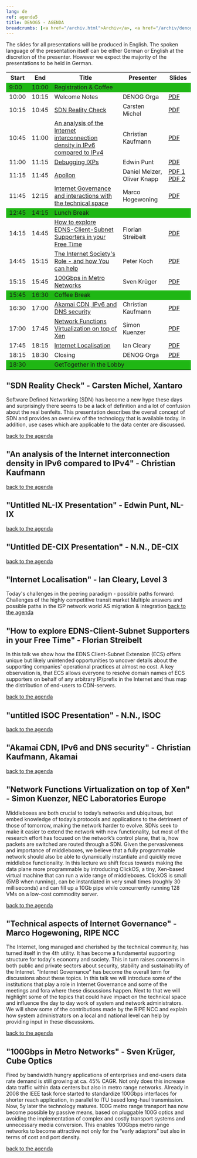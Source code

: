 ```yaml
---
lang: de 
ref: agenda5
title: DENOG5 - AGENDA
breadcrumbs: [<a href="/archiv.html">Archiv</a>, <a href="/archiv/denog5">DENOG5</a>]
---
```

The slides for all presentations will be produced in English. The spoken language of the presentation itself can be either German or English at the discretion of the presenter. However we expect the majority of the presentations to be held in German.

<table class="table">
<tbody><tr><th>Start</th><th>End</th><th>Title</th><th>Presenter</th><th>Slides</th></tr>
<tr bgcolor="#1fb714"><td>9:00</td><td>10:00</td><td>Registration &amp; Coffee</td><td></td><td>
</td></tr><tr><td>10:00</td><td>10:15</td><td>Welcome Notes</td><td>DENOG Orga</td><td> <a href="http://media.denog.de/meetings/denog5/01_Welcome_Notes.pdf">PDF</a>
</td></tr>
<tr><td>10:15</td><td>10:45</td>
  <td><a href="#agenda2" name="showtip" id="showtip">SDN Reality Check</a></td>
  <td>Carsten Michel</td>
  <td>
  <a href="http://media.denog.de/meetings/denog5/02_Michel_SDN_Reality_Check.pdf">PDF</a>
  </td>
</tr>
<tr><td>10:45</td><td>11:00</td>
  <td><a href="#agenda3" name="showtip">An analysis of the Internet interconnection density in IPv6 compared to IPv4</a></td>
  <td>Christian Kaufmann</td>
  <td>
  <a href="http://media.denog.de/meetings/denog5/03_Kaufmann_Interconnection_density.pdf">PDF</a>
  </td>
</tr>
<tr><td>11:00</td><td>11:15</td>
  <td><a href="#agenda4" name="showtip">Debugging IXPs</a></td>
  <td>Edwin Punt</td>
  <td>
  <a href="http://media.denog.de/meetings/denog5/04_Punt_Debugging_IXP.pdf">PDF</a>
  </td>
</tr>
<tr><td>11:15</td><td>11:45</td>
  <td><a href="#agenda5" name="showtip">Apollon</a></td>
  <td>Daniel Melzer, Oliver Knapp</td>
  <td>
  <a href="http://media.denog.de/meetings/denog5/05_01_Melzer_Apollon.pdf">PDF 1</a>
  <a href="http://media.denog.de/meetings/denog5/05_02_Knapp_Apollon.pdf">PDF 2</a>
  </td>
</tr>
<tr><td>11:45</td><td>12:15</td>
  <td><a href="#agenda12" name="showtip">Internet Governance and interactions with the technical space</a></td>
  <td>Marco Hogewoning</td>
  <td>
  <a href="http://media.denog.de/meetings/denog5/12_Hogewoning_Internet_Governance.pdf">PDF</a>
  </td>
</tr>
<tr bgcolor="#1fb714"><td>12:45</td><td>14:15</td><td colspan="3">Lunch Break</td></tr>
<tr><td>14:15</td><td>14:45</td>
  <td><a href="#agenda8" name="showtip">How to explore EDNS-Client-Subnet Supporters in your Free Time</a></td>
  <td>Florian Streibelt</td>
  <td>
  <a href="http://media.denog.de/meetings/denog5/08_Streibelt_DNS_clientip.pdf">PDF</a>
  </td>
</tr>
<tr><td>14:45</td><td>15:15</td>
  <td><a href="#agenda9" name="showtip">The Internet Society's Role - and how You can
  help</a></td>
  <td>Peter Koch</td>
  <td>
  <a href="http://media.denog.de/meetings/denog5/09_Koch_Internet_Societys_Role.pdf">PDF</a>
  </td>
</tr>
<tr><td>15:15</td><td>15:45</td>
  <td><a href="#agenda13" name="showtip">100Gbps in Metro Networks</a></td>
  <td>Sven Krüger</td>
  <td>
  <a href="http://media.denog.de/meetings/denog5/13_Krueger_100Gbps_Metro.pdf">PDF</a>
  </td>
</tr>
<tr bgcolor="#1fb714"><td>15:45</td><td>16:30</td><td colspan="3">Coffee Break</td></tr>
<tr><td>16:30</td><td>17:00</td>
  <td><a href="#agenda10" name="showtip">Akamai CDN, IPv6 and DNS security</a></td>
  <td>Christian Kaufmann</td>
  <td>
  <a href="http://media.denog.de/meetings/denog5/10_Kaufmann_Akamai.pdf">PDF</a>
  </td>
</tr>
<tr><td>17:00</td><td>17:45</td>
  <td><a href="#agenda11" name="showtip">Network Functions Virtualization on top of Xen</a></td>
  <td>Simon Kuenzer</td>
  <td>
  <a href="http://media.denog.de/meetings/denog5/11_Kuenzer_Network_Functions_Virtualization_Xen.pdf">PDF</a>
  </td>
</tr>
<tr><td>17:45</td><td>18:15</td>
  <td><a href="#agenda6" name="showtip">Internet Localisation</a></td>
  <td>Ian Cleary</td>
  <td>
  <a href="http://media.denog.de/meetings/denog5/06_Cleary_Internet_Localisation.pdf">PDF</a>
  </td>
</tr>
<tr><td>18:15</td><td>18:30</td>
  <td>Closing</td>
  <td>DENOG Orga</td>
  <td>
  <a href="http://media.denog.de/meetings/denog5/14_Closing_Notes.pdf">PDF</a>
  </td>
</tr>
<tr bgcolor="#1fb714"><td>18:30</td><td></td><td colspan="3">GetTogether in the Lobby</td></tr>
</tbody></table>

## "SDN Reality Check" - Carsten Michel, Xantaro

Software Defined Networking (SDN) has become a new hype these days and surprisingly there seems to be a lack of definition and a lot of confusion about the real benfeits. This presentation describes the overall concept of SDN and provides an overview of the technology that is available today. In addition, use cases which are applicable to the data center are discussed.

[back to the agenda](#top)

## "An analysis of the Internet interconnection density in IPv6 compared to IPv4" - Christian Kaufmann

[back to the agenda](#top)

## "Untitled NL-IX Presentation" - Edwin Punt, NL-IX

[back to the agenda](#top)

## "Untitled DE-CIX Presentation" - N.N., DE-CIX

[back to the agenda](#top)

## "Internet Localisation" - Ian Cleary, Level 3

Today's challenges in the peering paradigm - possible paths forward:
Challenges of the highly competitive transit market
Multiple answers and possible paths in the ISP network world
AS migration & integration
[back to the agenda](#top)

## "How to explore EDNS-Client-Subnet Supporters in your Free Time" - Florian Streibelt

In this talk we show how the EDNS Client-Subnet Extension (ECS) offers unique but likely unintended opportunities to uncover details about the supporting companies' operational practices at almost no cost. A key observation is, that ECS allows everyone to resolve domain names of ECS supporters on behalf of any arbitrary IP/prefix in the Internet and thus map the distribution of end-users to CDN-servers.

[back to the agenda](#top)

## "untitled ISOC Presentation" - N.N., ISOC

[back to the agenda](#top)

## "Akamai CDN, IPv6 and DNS security" - Christian Kaufmann, Akamai

[back to the agenda](#top)

## "Network Functions Virtualization on top of Xen" - Simon Kuenzer, NEC Laboratories Europe

Middleboxes are both crucial to today’s networks and ubiquitous, but embed knowledge of today’s protocols and applications to the detriment of those of tomorrow, making the network harder to evolve. SDNs seek to make it easier to extend the network with new functionality, but most of the research effort has focused on the network’s control plane, that is, how packets are switched are routed through a SDN. Given the pervasiveness and importance of middleboxes, we believe that a fully programmable network should also be able to dynamically instantiate and quickly move middlebox functionality. In this lecture we shift focus towards making the data plane more programmable by introducing ClickOS, a tiny, Xen-based virtual machine that can run a wide range of middleboxes. ClickOS is small (5MB when running), can be instantiated in very small times (roughly 30 milliseconds) and can fill up a 10Gb pipe while concurrently running 128 VMs on a low-cost commodity server.

[back to the agenda](#top)

## "Technical aspects of Internet Governance" - Marco Hogewoning, RIPE NCC

The Internet, long managed and cherished by the technical community, has turned itself in the 4th utility. It has become a fundamental supporting structure for today's economy and society. This in turn raises concerns in both public and private sectors about security, stability and sustainability of the Internet. "Internet Governance" has become the overall term for discussions about these topics. In this talk we will introduce some of the institutions that play a role in Internet Governance and some of the meetings and fora where these discussions happen.
Next to that we will highlight some of the topics that could have impact on the technical space and influence the day to day work of system and network administrators. We will show some of the contributions made by the RIPE NCC and explain how system administrators on a local and national level can help by providing input in these discussions.

[back to the agenda](#top)

## "100Gbps in Metro Networks" - Sven Krüger, Cube Optics

Fired by bandwidth hungry applications of enterprises and end-users data rate demand is still growing at ca. 45% CAGR. Not only does this increase data traffic within data centers but also in metro range networks. Already in 2008 the IEEE task force started to standardize 100Gbps interfaces for shorter reach application, in parallel to ITU based long-haul transmission. Now, 5y later the technology matures. 100G metro range transport has now become possible by passive means, based on pluggable 100G optics and avoiding the implementation of complex and costly transport systems and unnecessary media conversion. This enables 100Gbps metro range networks to become attractive not only for the “early adaptors” but also in terms of cost and port density.

[back to the agenda](#top)